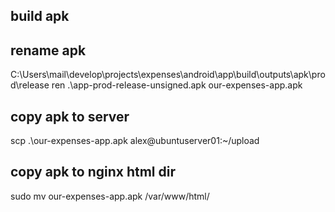 ## build apk

## rename apk
C:\Users\mail\develop\projects\expenses\android\app\build\outputs\apk\prod\release
ren .\app-prod-release-unsigned.apk our-expenses-app.apk

## copy apk to server
scp .\our-expenses-app.apk alex@ubuntuserver01:~/upload

## copy apk to nginx html dir
sudo mv our-expenses-app.apk /var/www/html/
